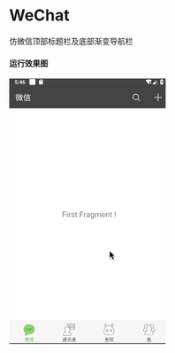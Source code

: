 # WeChat
仿微信顶部标题栏及底部渐变导航栏

#### 运行效果图

![image](https://github.com/wuchao226/WeChat/blob/master/images/preview.gif)
